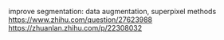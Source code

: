 improve segmentation: data augmentation, superpixel methods
https://www.zhihu.com/question/27623988
 https://zhuanlan.zhihu.com/p/22308032

